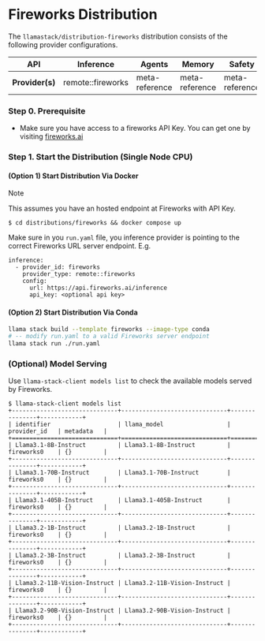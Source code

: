 # Fireworks Distribution

The `llamastack/distribution-fireworks` distribution consists of the following provider configurations.


| **API**         	| **Inference** 	| **Agents**     	| **Memory**                                       	| **Safety**     	| **Telemetry**  	|
|-----------------	|---------------	|----------------	|--------------------------------------------------	|----------------	|----------------	|
| **Provider(s)** 	| remote::fireworks   	| meta-reference 	| meta-reference 	| meta-reference 	| meta-reference 	|

### Step 0. Prerequisite
- Make sure you have access to a fireworks API Key. You can get one by visiting [fireworks.ai](https://fireworks.ai/)

### Step 1. Start the Distribution (Single Node CPU)

#### (Option 1) Start Distribution Via Docker
> [!NOTE]
> This assumes you have an hosted endpoint at Fireworks with API Key.

```
$ cd distributions/fireworks && docker compose up
```

Make sure in you `run.yaml` file, you inference provider is pointing to the correct Fireworks URL server endpoint. E.g.
```
inference:
  - provider_id: fireworks
    provider_type: remote::fireworks
    config:
      url: https://api.fireworks.ai/inference
      api_key: <optional api key>
```

#### (Option 2) Start Distribution Via Conda

```bash
llama stack build --template fireworks --image-type conda
# -- modify run.yaml to a valid Fireworks server endpoint
llama stack run ./run.yaml
```


### (Optional) Model Serving

Use `llama-stack-client models list` to check the available models served by Fireworks.
```
$ llama-stack-client models list
+------------------------------+------------------------------+---------------+------------+
| identifier                   | llama_model                  | provider_id   | metadata   |
+==============================+==============================+===============+============+
| Llama3.1-8B-Instruct         | Llama3.1-8B-Instruct         | fireworks0    | {}         |
+------------------------------+------------------------------+---------------+------------+
| Llama3.1-70B-Instruct        | Llama3.1-70B-Instruct        | fireworks0    | {}         |
+------------------------------+------------------------------+---------------+------------+
| Llama3.1-405B-Instruct       | Llama3.1-405B-Instruct       | fireworks0    | {}         |
+------------------------------+------------------------------+---------------+------------+
| Llama3.2-1B-Instruct         | Llama3.2-1B-Instruct         | fireworks0    | {}         |
+------------------------------+------------------------------+---------------+------------+
| Llama3.2-3B-Instruct         | Llama3.2-3B-Instruct         | fireworks0    | {}         |
+------------------------------+------------------------------+---------------+------------+
| Llama3.2-11B-Vision-Instruct | Llama3.2-11B-Vision-Instruct | fireworks0    | {}         |
+------------------------------+------------------------------+---------------+------------+
| Llama3.2-90B-Vision-Instruct | Llama3.2-90B-Vision-Instruct | fireworks0    | {}         |
+------------------------------+------------------------------+---------------+------------+
```
